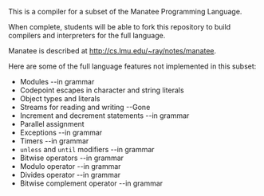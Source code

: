 
This is a compiler for a subset of the Manatee Programming Language.

When complete, students will be able to fork this repository to build compilers
and interpreters for the full language.

Manatee is described at http://cs.lmu.edu/~ray/notes/manatee.

Here are some of the full language features not implemented in this subset:

* Modules --in grammar
* Codepoint escapes in character and string literals
* Object types and literals
* Streams for reading and writing --Gone
* Increment and decrement statements --in grammar
* Parallel assignment
* Exceptions --in grammar
* Timers --in grammar
* `unless` and `until` modifiers --in grammar
* Bitwise operators --in grammar
* Modulo operator --in grammar
* Divides operator --in grammar
* Bitwise complement operator --in grammar


